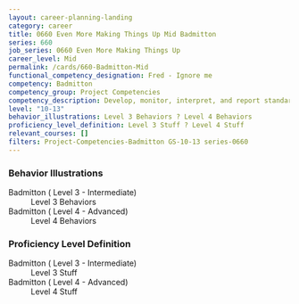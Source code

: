 ```yaml
---
layout: career-planning-landing
category: career
title: 0660 Even More Making Things Up Mid Badmitton
series: 660
job_series: 0660 Even More Making Things Up
career_level: Mid
permalink: /cards/660-Badmitton-Mid
functional_competency_designation: Fred - Ignore me
competency: Badmitton
competency_group: Project Competencies
competency_description: Develop, monitor, interpret, and report standardized processes/operations to ensure transparency and compliance with financial statutory, regulatory, and leadership guidance with the intent of promoting effectiveness and accountability.
level: "10-13"
behavior_illustrations: Level 3 Behaviors ? Level 4 Behaviors
proficiency_level_definition: Level 3 Stuff ? Level 4 Stuff
relevant_courses: []
filters: Project-Competencies-Badmitton GS-10-13 series-0660
---
```


<div class="desktop:grid-col-6 margin-y-205">
  <div class="border-top-05 bg-white padding-2 shadow-5 height-full members-hover border-1px border-gray-30 border-top-orange radius-lg">
    <h3>Behavior Illustrations</h3>
    <dl class="text-base"><dt>Badmitton ( Level 3 - Intermediate)</dt><dd>Level 3 Behaviors</dd><dt>Badmitton ( Level 4 - Advanced)</dt><dd>Level 4 Behaviors</dd></dl>
  </div>
</div>
<div class="desktop:grid-col-6 margin-y-205">
  <div class="border-top-05 bg-white padding-2 shadow-5 height-full members-hover border-1px border-gray-30 border-top-orange radius-lg">
    <h3>Proficiency Level Definition</h3>
    <dl class="text-base"><dt>Badmitton ( Level 3 - Intermediate)</dt><dd>Level 3 Stuff</dd><dt>Badmitton ( Level 4 - Advanced)</dt><dd>Level 4 Stuff</dd></dl>
  </div>
</div>